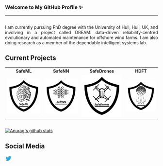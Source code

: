 ### Welcome to My GitHub Profile ✨
----------------------

<!--
**koo-ec/koo-ec** is a ✨ _special_ ✨ repository because its `README.md` (this file) appears on your GitHub profile.

Here are some ideas to get you started:

- 🔭 I’m currently working on ...
- 🌱 I’m currently learning ...
- 👯 I’m looking to collaborate on ...
- 🤔 I’m looking for help with ...
- 💬 Ask me about ...
- 📫 How to reach me: ...
- 😄 Pronouns: ...
- ⚡ Fun fact: ...
-->
##
<p align = 'justify'>I am currently pursuing PhD degree with the University of Hull, Hull, UK, and involving in a project called DREAM: data-driven reliability-centred evolutionary and automated maintenance for offshore wind farms. I am also doing research as a member of the dependable intelligent systems lab.</p>

## Current Projects
<table style="width:100%">
  <tr>
    <th>SafeML</th>
    <th>SafeNN</th> 
    <th>SafeDrones</th>
    <th>HDFT</th>
  </tr>
  <tr>
    <td><a href = "https://github.com/ISorokos/SafeML"><img src="https://github.com/koo-ec/koo-ec/blob/main/Figures/SafeML_Logo.png" alt="AI safety, machine learning safety, deep learning safety, SafeML, SafeAI, SafeDL"></a></td>
    <td><img src="https://github.com/koo-ec/koo-ec/blob/main/Figures/SafeNN_Logo_v2.png" alt="Neural Network Safety Dependability reliability explainability interpretability, AI safety"></td>
    <td><img src="https://github.com/koo-ec/koo-ec/blob/main/Figures/SafeDrones_Logo.png" alt="Drones Safety, UAV Safety, UAV reliability, flying cars dependability"></td>
    <td><a href = "https://github.com/koo-ec/Hierarchical-Dynamic-Fault-Tree"><img src="https://github.com/koo-ec/koo-ec/blob/main/Figures/HDFT_Logo.png" alt="Dynamic Fault Tree"></a></td>
  </tr>
</table>

##
[![Anurag's github stats](https://github-readme-stats.vercel.app/api?username=koo-ec)](https://github.com/anuraghazra/github-readme-stats)

## Social Media
<img src="https://github.com/koo-ec/koo-ec/blob/main/Figures/Social_Media_Logos/Twitter.png" alt="Koorosh Aslansefat Twitter" width="22px" >


